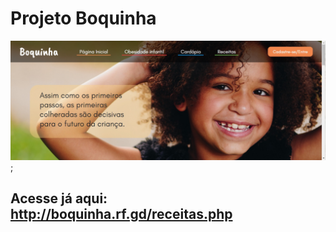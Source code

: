 # Projeto Boquinha
![Boquinha](./ProjetoBoquinha/images/readme.jpg);
## Acesse já aqui: http://boquinha.rf.gd/receitas.php